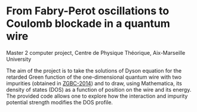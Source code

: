 # From Fabry-Perot oscillations to Coulomb blockade in a quantum wire

Master 2 computer project, Centre de Physique Théorique, Aix-Marseille University

The aim of the project is to take the solutions of Dyson equation for the retarded Green function of the one-dimensional quantum wire with two impurities (obtained in [ZGBC-2014](https://hal.science/hal-01257951/document))
and to draw, using Mathematica, its density of states (DOS) as a function of position on the wire and its energy. The provided code allows one to explore how the interaction and impurity potential strength modifies the DOS profile.
